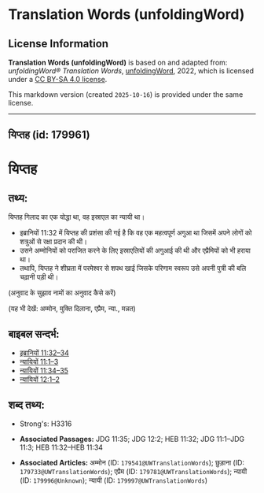 # Translation Words (unfoldingWord)

## License Information

**Translation Words (unfoldingWord)** is based on and adapted from: _unfoldingWord® Translation Words_, [unfoldingWord](https://unfoldingword.org/utw), 2022, which is licensed under a [CC BY-SA 4.0 license](https://creativecommons.org/licenses/by-sa/4.0/legalcode.en).

This markdown version (created `2025-10-16`) is provided under the same license.



--------------------------------

## यिप्तह (id: 179961)

यिप्तह
======

तथ्य:
-----

यिप्तह गिलाद का एक योद्धा था, वह इस्राएल का न्यायी था।

* इब्रानियों 11:32 में यिप्तह की प्रशंसा की गई है कि वह एक महत्वपूर्ण अगुआ था जिसमें अपने लोगों को शत्रुओं से रक्षा प्रदान की थी।
* उसने अम्मोनियों को पराजित करने के लिए इस्राएलियों की अगुआई की थी और एप्रैमियों को भी हराया था।
* तथापि, यिप्तह ने शीघ्रता में परमेश्वर से शपथ खाई जिसके परिणाम स्वरूप उसे अपनी पुत्री की बलि चढ़ानी पड़ी थी।

(अनुवाद के सुझाव नामों का अनुवाद कैसे करें)

(यह भी देखें: अम्मोन, मुक्ति दिलाना, एप्रैम, न्या., मन्नत)

बाइबल सन्दर्भ:
--------------

* [इब्रानियों 11:32–34](https://ref.ly/Heb11:32-Heb11:34)
* [न्यायियों 11:1–3](https://ref.ly/Judg11:1-Judg11:3)
* [न्यायियों 11:34–35](https://ref.ly/Judg11:34-Judg11:35)
* [न्यायियों 12:1–2](https://ref.ly/Judg12:1-Judg12:2)

शब्द तथ्य:
----------

* Strong's: H3316

* **Associated Passages:** JDG 11:35; JDG 12:2; HEB 11:32; JDG 11:1–JDG 11:3; HEB 11:32–HEB 11:34
* **Associated Articles:** अम्मोन (ID: `179541@UWTranslationWords`); छुड़ाना (ID: `179733@UWTranslationWords`); एप्रैम (ID: `179781@UWTranslationWords`); न्यायी (ID: `179996@Unknown`); न्यायी (ID: `179997@UWTranslationWords`)

